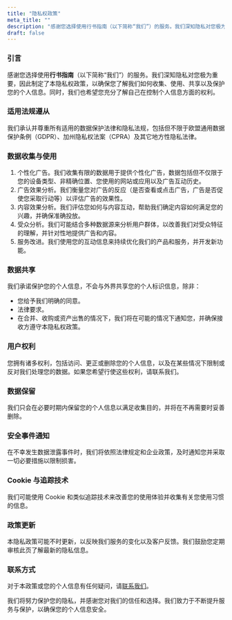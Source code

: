 ```yaml
---
title: "隐私权政策"
meta_title: ""
description: "感谢您选择使用行书指南（以下简称“我们”）的服务。我们深知隐私对您极为重要，因此制定了本隐私权政策，以确保您了解我们如何收集、使用、共享以及保护您的个人信息。同时，我们也希望您充分了解自己在控制个人信息方面的权利。"
draft: false
---
```


### 引言

感谢您选择使用**行书指南**（以下简称“我们”）的服务。我们深知隐私对您极为重要，因此制定了本隐私权政策，以确保您了解我们如何收集、使用、共享以及保护您的个人信息。同时，我们也希望您充分了解自己在控制个人信息方面的权利。

### 适用法规遵从

我们承认并尊重所有适用的数据保护法律和隐私法规，包括但不限于欧盟通用数据保护条例（GDPR）、加州隐私权法案（CPRA）及其它地方性隐私法律。

### 数据收集与使用

1. 个性化广告。我们收集有限的数据用于提供个性化广告，数据包括但不仅限于您的设备类型、非精确位置、您使用的网站或应用以及广告互动历史。
2. 广告效果分析。我们衡量您对广告的反应（是否查看或点击广告，广告是否促使您采取行动等）以评估广告的效果性。
3. 内容效果分析。我们评估您如何与内容互动，帮助我们确定内容如何满足您的兴趣，并确保准确投放。
4. 受众分析。我们可能结合多种数据源来分析用户群体，以改善我们对受众特征的理解，并针对性地提供广告和内容。
5. 服务改进。我们使用您的互动信息来持续优化我们的产品和服务，并开发新功能。

### 数据共享

我们承诺保护您的个人信息，不会与外界共享您的个人标识信息，除非：

- 您给予我们明确的同意。
- 法律要求。
- 在合并、收购或资产出售的情况下，我们将在可能的情况下通知您，并确保接收方遵守本隐私权政策。

### 用户权利

您拥有诸多权利，包括访问、更正或删除您的个人信息，以及在某些情况下限制或反对我们处理您的数据。如果您希望行使这些权利，请联系我们。

### 数据保留

我们只会在必要时期内保留您的个人信息以满足收集目的，并将在不再需要时妥善删除。

### 安全事件通知

在不幸发生数据泄露事件时，我们将依照法律规定和企业政策，及时通知您并采取一切必要措施以限制损害。

### Cookie 与追踪技术

我们可能使用 Cookie 和类似追踪技术来改善您的使用体验并收集有关您使用习惯的信息。

### 政策更新

本隐私政策可能不时更新，以反映我们服务的变化以及客户反馈。我们鼓励您定期审核此页了解最新的隐私信息。

### 联系方式

对于本政策或您的个人信息有任何疑问，请[联系我们](/contact)。

我们将努力保护您的隐私，并感谢您对我们的信任和选择。我们致力于不断提升服务与保护，以确保您的个人信息安全。